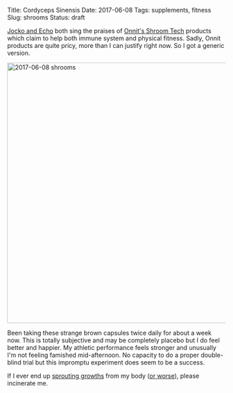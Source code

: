 Title: Cordyceps Sinensis
Date: 2017-06-08
Tags: supplements, fitness
Slug: shrooms
Status: draft

[Jocko and Echo](http://jockopodcast2.com/) both sing the praises of [Onnit's Shroom Tech](https://www.onnit.com/shroomtech-immune/) products which claim to help both immune system and physical fitness. Sadly, Onnit products are quite pricy, more than I can justify right now. So I got a generic version.

<a data-flickr-embed="true"  href="https://www.flickr.com/photos/kevinisageek/35135564496/in/dateposted/" title="2017-06-08 shrooms"><img src="https://c1.staticflickr.com/5/4260/35135564496_5867702b07_c.jpg" width="800" height="600" alt="2017-06-08 shrooms"></a><script async src="//embedr.flickr.com/assets/client-code.js" charset="utf-8"></script>

Been taking these strange brown capsules twice daily for about a week now. This is totally subjective and may be completely placebo but I do feel better and happier. My athletic performance feels stronger and unusually I'm not feeling famished mid-afternoon. No capacity to do a proper double-blind trial but this impromptu experiment does seem to be a success.

If I ever end up [sprouting growths](https://www.youtube.com/watch?v=XuKjBIBBAL8) from my body ([or worse](https://en.wikipedia.org/wiki/The_Last_of_Us)), please incinerate me.